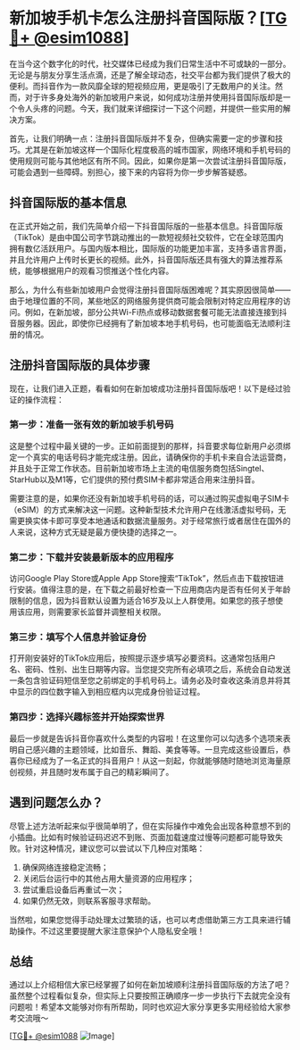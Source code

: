 # 新加坡手机卡怎么注册抖音国际版？[[TG💪+ @esim1088](https://t.me/s/esim1088)]

在当今这个数字化的时代，社交媒体已经成为我们日常生活中不可或缺的一部分。无论是与朋友分享生活点滴，还是了解全球动态，社交平台都为我们提供了极大的便利。而抖音作为一款风靡全球的短视频应用，更是吸引了无数用户的关注。然而，对于许多身处海外的新加坡用户来说，如何成功注册并使用抖音国际版却是一个令人头疼的问题。今天，我们就来详细探讨一下这个问题，并提供一些实用的解决方案。

首先，让我们明确一点：注册抖音国际版并不复杂，但确实需要一定的步骤和技巧。尤其是在新加坡这样一个国际化程度极高的城市国家，网络环境和手机号码的使用规则可能与其他地区有所不同。因此，如果你是第一次尝试注册抖音国际版，可能会遇到一些障碍。别担心，接下来的内容将为你一步步解答疑惑。

## 抖音国际版的基本信息

在正式开始之前，我们先简单介绍一下抖音国际版的一些基本信息。抖音国际版（TikTok）是由中国公司字节跳动推出的一款短视频社交软件，它在全球范围内拥有数亿活跃用户。与国内版本相比，国际版的功能更加丰富，支持多语言界面，并且允许用户上传时长更长的视频。此外，抖音国际版还具有强大的算法推荐系统，能够根据用户的观看习惯推送个性化内容。

那么，为什么有些新加坡用户会觉得注册抖音国际版困难呢？其实原因很简单——由于地理位置的不同，某些地区的网络服务提供商可能会限制对特定应用程序的访问。例如，在新加坡，部分公共Wi-Fi热点或移动数据套餐可能无法直接连接到抖音服务器。因此，即使你已经拥有了新加坡本地手机号码，也可能面临无法顺利注册的情况。

## 注册抖音国际版的具体步骤

现在，让我们进入正题，看看如何在新加坡成功注册抖音国际版吧！以下是经过验证的操作流程：

### 第一步：准备一张有效的新加坡手机号码

这是整个过程中最关键的一步。正如前面提到的那样，抖音要求每位新用户必须绑定一个真实的电话号码才能完成注册。因此，请确保你的手机卡来自合法运营商，并且处于正常工作状态。目前新加坡市场上主流的电信服务商包括Singtel、StarHub以及M1等，它们提供的预付费SIM卡都非常适合用来注册抖音。

需要注意的是，如果你还没有新加坡手机号码的话，可以通过购买虚拟电子SIM卡（eSIM）的方式来解决这一问题。这种新型技术允许用户在线激活虚拟号码，无需更换实体卡即可享受本地通话和数据流量服务。对于经常旅行或者居住在国外的人来说，这种方式无疑是最方便快捷的选择之一。

### 第二步：下载并安装最新版本的应用程序

访问Google Play Store或Apple App Store搜索“TikTok”，然后点击下载按钮进行安装。值得注意的是，在下载之前最好检查一下应用商店内是否有任何关于年龄限制的信息，因为抖音默认设置为适合16岁及以上人群使用。如果您的孩子想使用该应用，则需要家长监督并调整相关权限。

### 第三步：填写个人信息并验证身份

打开刚安装好的TikTok应用后，按照提示逐步填写必要资料。这通常包括用户名、密码、性别、出生日期等内容。当您提交完所有必填项之后，系统会自动发送一条包含验证码短信至您之前绑定的手机号码上。请务必及时查收这条消息并将其中显示的四位数字输入到相应框内以完成身份验证过程。

### 第四步：选择兴趣标签并开始探索世界

最后一步就是告诉抖音你喜欢什么类型的内容啦！在这里你可以勾选多个选项来表明自己感兴趣的主题领域，比如音乐、舞蹈、美食等等。一旦完成这些设置后，恭喜你已经成为了一名正式的抖音用户！从这一刻起，你就能够随时随地浏览海量原创视频，并且随时发布属于自己的精彩瞬间了。

## 遇到问题怎么办？

尽管上述方法听起来似乎很简单明了，但在实际操作中难免会出现各种意想不到的小插曲。比如有时候验证码迟迟不到账、页面加载速度过慢等问题都可能导致失败。针对这种情况，建议您可以尝试以下几种应对策略：

1. 确保网络连接稳定流畅；
2. 关闭后台运行中的其他占用大量资源的应用程序；
3. 尝试重启设备后再重试一次；
4. 如果仍然无效，则联系客服寻求帮助。

当然啦，如果您觉得手动处理太过繁琐的话，也可以考虑借助第三方工具来进行辅助操作。不过这里要提醒大家注意保护个人隐私安全哦！

## 总结

通过以上介绍相信大家已经掌握了如何在新加坡顺利注册抖音国际版的方法了吧？虽然整个过程看似复杂，但实际上只要按照正确顺序一步一步执行下去就完全没有问题啦！希望本文能够对你有所帮助，同时也欢迎大家分享更多实用经验给大家参考交流哦～

[[TG💪+ @esim1088](https://t.me/s/esim1088) ![Image](https://i.postimg.cc/4NQfJmqS/Snipaste-2025-05-13-00-14-12.png)]
